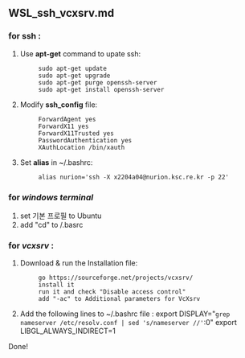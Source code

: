 ## WSL_ssh_vcxsrv.md

### for __ssh__ :
1. Use __apt-get__ command to upate ssh:

            sudo apt-get update
            sudo apt-get upgrade
            sudo apt-get purge openssh-server
            sudo apt-get install openssh-server

2. Modify __ssh_config__ file:

            ForwardAgent yes
            ForwardX11 yes
            ForwardX11Trusted yes
            PasswordAuthentication yes
            XAuthLocation /bin/xauth
            
3. Set __alias__ in ~/.bashrc:

            alias nurion='ssh -X x2204a04@nurion.ksc.re.kr -p 22'

### for ___windows terminal___
1. set 기본 프로필 to Ubuntu
2. add "cd" to /.basrc

### for ___vcxsrv___ :
1. Download & run the Installation file:

            go https://sourceforge.net/projects/vcxsrv/
            install it
            run it and check "Disable access control"
            add "-ac" to Additional parameters for VcXsrv

2. Add the following lines to ~/.bashrc file : 
            export DISPLAY="`grep nameserver /etc/resolv.conf | sed 's/nameserver //'`:0"
            export LIBGL_ALWAYS_INDIRECT=1

Done!
